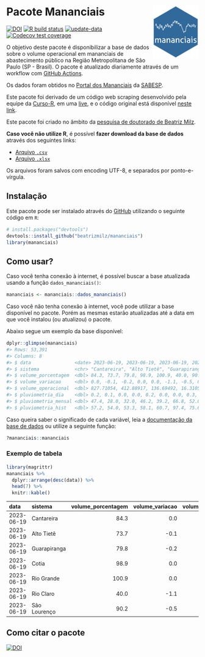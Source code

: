 
<!-- README.md is generated from README.Rmd. Please edit that file -->

# Pacote Mananciais <img src="man/figures/hexlogo.png" align="right" width = "120px"/>

<!-- badges: start -->

[![DOI](https://zenodo.org/badge/DOI/10.5281/zenodo.4733056.svg)](https://doi.org/10.5281/zenodo.4733056)
[![R build
status](https://github.com/beatrizmilz/mananciais/workflows/R-CMD-check/badge.svg)](https://github.com/beatrizmilz/mananciais/actions)
[![update-data](https://github.com/beatrizmilz/mananciais/actions/workflows/2-update_data.yaml/badge.svg)](https://github.com/beatrizmilz/mananciais/actions/workflows/2-update_data.yaml)
[![Codecov test
coverage](https://codecov.io/gh/beatrizmilz/mananciais/branch/master/graph/badge.svg)](https://codecov.io/gh/beatrizmilz/mananciais?branch=master)
<!-- badges: end -->

O objetivo deste pacote é disponibilizar a base de dados sobre o volume
operacional em mananciais de abastecimento público na Região
Metropolitana de São Paulo (SP - Brasil). O pacote é atualizado
diariamente através de um workflow com [GitHub
Actions](https://github.com/beatrizmilz/mananciais/actions).

Os dados foram obtidos no [Portal dos
Mananciais](http://mananciais.sabesp.com.br/Situacao) da
[SABESP](http://site.sabesp.com.br/site/Default.aspx).

Este pacote foi derivado de um código web scraping desenvolvido pela
equipe da [Curso-R](https://www.curso-r.com/), em uma
[live](https://youtu.be/jvZIxrMmOcQ), e o código original está
disponível [neste
link](https://github.com/curso-r/lives/blob/master/drafts/20200730_scraper_sabesp.R).

Este pacote foi criado no âmbito da [pesquisa de doutorado de Beatriz
Milz](https://beatrizmilz.github.io/tese/).

**Caso você não utilize R**, é possível **fazer download da base de
dados** através dos seguintes links:

- [Arquivo
  `.csv`](https://github.com/beatrizmilz/mananciais/raw/master/inst/extdata/mananciais.csv)
- [Arquivo
  `.xlsx`](https://github.com/beatrizmilz/mananciais/blob/master/inst/extdata/mananciais.xlsx?raw=true)

Os arquivos foram salvos com encoding UTF-8, e separados por
ponto-e-vírgula.

## Instalação

Este pacote pode ser instalado através do [GitHub](https://github.com/)
utilizando o seguinte código em `R`:

``` r
# install.packages("devtools")
devtools::install_github("beatrizmilz/mananciais")
library(mananciais)
```

## Como usar?

Caso você tenha conexão à internet, é possível buscar a base atualizada
usando a função `dados_mananciais()`:

``` r
mananciais <- mananciais::dados_mananciais() 
```

Caso você não tenha conexão à internet, você pode utilizar a base
disponível no pacote. Porém as mesmas estarão atualizadas até a data em
que você instalou (ou atualizou) o pacote.

Abaixo segue um exemplo da base disponível:

``` r
dplyr::glimpse(mananciais)
#> Rows: 53,391
#> Columns: 8
#> $ data                <date> 2023-06-19, 2023-06-19, 2023-06-19, 2023-06-19, 2…
#> $ sistema             <chr> "Cantareira", "Alto Tietê", "Guarapiranga", "Cotia…
#> $ volume_porcentagem  <dbl> 84.3, 73.7, 79.8, 98.9, 100.9, 40.0, 90.2, 84.3, 7…
#> $ volume_variacao     <dbl> 0.0, -0.1, -0.2, 0.0, 0.0, -1.1, -0.5, 0.0, -0.1, …
#> $ volume_operacional  <dbl> 827.71054, 412.88917, 136.69492, 16.31059, 113.138…
#> $ pluviometria_dia    <dbl> 0.2, 0.1, 0.0, 0.0, 0.2, 0.0, 0.0, 0.3, 0.1, 0.0, …
#> $ pluviometria_mensal <dbl> 47.4, 28.0, 32.0, 46.2, 39.2, 66.8, 52.0, 47.2, 27…
#> $ pluviometria_hist   <dbl> 57.2, 54.0, 53.3, 58.1, 60.7, 97.4, 75.6, 57.2, 54…
```

Caso queira saber o significado de cada variável, leia a [documentação
da base de
dados](https://beatrizmilz.github.io/mananciais/reference/mananciais.html)
ou utilize a seguinte função:

``` r
?mananciais::mananciais
```

### Exemplo de tabela

``` r
library(magrittr)
mananciais %>% 
  dplyr::arrange(desc(data)) %>% 
  head(7) %>%
  knitr::kable()
```

| data       | sistema      | volume_porcentagem | volume_variacao | volume_operacional | pluviometria_dia | pluviometria_mensal | pluviometria_hist |
|:-----------|:-------------|-------------------:|----------------:|-------------------:|-----------------:|--------------------:|------------------:|
| 2023-06-19 | Cantareira   |               84.3 |             0.0 |          827.71054 |              0.2 |                47.4 |              57.2 |
| 2023-06-19 | Alto Tietê   |               73.7 |            -0.1 |          412.88917 |              0.1 |                28.0 |              54.0 |
| 2023-06-19 | Guarapiranga |               79.8 |            -0.2 |          136.69492 |              0.0 |                32.0 |              53.3 |
| 2023-06-19 | Cotia        |               98.9 |             0.0 |           16.31059 |              0.0 |                46.2 |              58.1 |
| 2023-06-19 | Rio Grande   |              100.9 |             0.0 |          113.13879 |              0.2 |                39.2 |              60.7 |
| 2023-06-19 | Rio Claro    |               40.0 |            -1.1 |            5.46457 |              0.0 |                66.8 |              97.4 |
| 2023-06-19 | São Lourenço |               90.2 |            -0.5 |           80.08802 |              0.0 |                52.0 |              75.6 |

## Como citar o pacote

[![DOI](https://zenodo.org/badge/DOI/10.5281/zenodo.4733056.svg)](https://doi.org/10.5281/zenodo.4733056)
